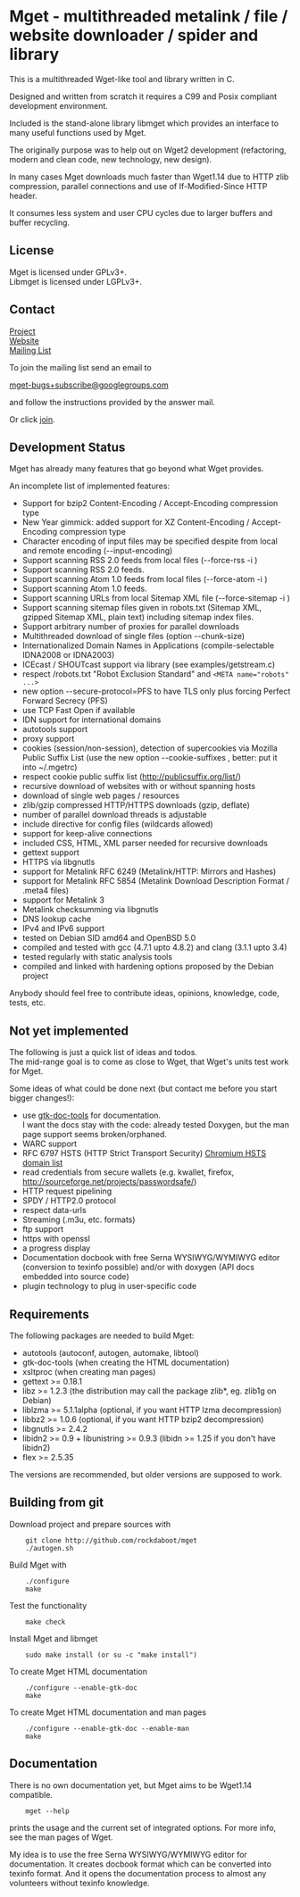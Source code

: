 Mget - multithreaded metalink / file / website downloader / spider and library
==============================================================================

This is a multithreaded Wget-like tool and library written in C.

Designed and written from scratch it requires a C99 and Posix compliant
development environment.

Included is the stand-alone library libmget which provides an interface
to many useful functions used by Mget.

The originally purpose was to help out on Wget2 development (refactoring,
modern and clean code, new technology, new design).

In many cases Mget downloads much faster than Wget1.14 due to HTTP zlib
compression, parallel connections and use of If-Modified-Since HTTP header.

It consumes less system and user CPU cycles due to larger buffers and
buffer recycling.

License
-------

Mget is licensed under GPLv3+.<br>
Libmget is licensed under LGPLv3+.

Contact
-------

[Project](https://github.com/rockdaboot/mget)<br>
[Website](http://rockdaboot.github.io/mget)<br>
[Mailing List](https://groups.google.com/forum/#!forum/mget-bugs)

To join the mailing list send an email to

<mget-bugs+subscribe@googlegroups.com>

and follow the instructions provided by the answer mail.

Or click [join](https://groups.google.com/forum/#!forum/mget-bugs/join).

Development Status
------------------

Mget has already many features that go beyond what Wget provides.<br>

An incomplete list of implemented features:

- Support for bzip2 Content-Encoding / Accept-Encoding compression type
- New Year gimmick: added support for XZ Content-Encoding / Accept-Encoding compression type
- Character encoding of input files may be specified despite from local and remote encoding (--input-encoding)
- Support scanning RSS 2.0 feeds from local files (--force-rss -i <filename>)
- Support scanning RSS 2.0 feeds.
- Support scanning Atom 1.0 feeds from local files (--force-atom -i <filename>)
- Support scanning Atom 1.0 feeds.
- Support scanning URLs from local Sitemap XML file (--force-sitemap -i <filename>)
- Support scanning sitemap files given in robots.txt (Sitemap XML, gzipped Sitemap XML, plain text) including
sitemap index files.
- Support arbitrary number of proxies for parallel downloads
- Multithreaded download of single files (option --chunk-size)
- Internationalized Domain Names in Applications (compile-selectable IDNA2008 or IDNA2003)
- ICEcast / SHOUTcast support via library (see examples/getstream.c)
- respect /robots.txt "Robot Exclusion Standard" and `<META name="robots" ...>`
- new option --secure-protocol=PFS to have TLS only plus forcing Perfect Forward Secrecy (PFS)
- use TCP Fast Open if available
- IDN support for international domains
- autotools support
- proxy support
- cookies (session/non-session), detection of supercookies via Mozilla Public Suffix List
  (use the new option --cookie-suffixes <filename>, better: put it into ~/.mgetrc)
- respect cookie public suffix list (http://publicsuffix.org/list/)
- recursive download of websites with or without spanning hosts
- download of single web pages / resources
- zlib/gzip compressed HTTP/HTTPS downloads (gzip, deflate)
- number of parallel download threads is adjustable
- include directive for config files (wildcards allowed)
- support for keep-alive connections
- included CSS, HTML, XML parser needed for recursive downloads
- gettext support
- HTTPS via libgnutls
- support for Metalink RFC 6249 (Metalink/HTTP: Mirrors and Hashes)
- support for Metalink RFC 5854 (Metalink Download Description Format / .meta4 files)
- support for Metalink 3
- Metalink checksumming via libgnutls
- DNS lookup cache
- IPv4 and IPv6 support
- tested on Debian SID amd64 and OpenBSD 5.0
- compiled and tested with gcc (4.7.1 upto 4.8.2) and clang (3.1.1 upto 3.4)
- tested regularly with static analysis tools
- compiled and linked with hardening options proposed by the Debian project

Anybody should feel free to contribute ideas, opinions, knowledge, code, tests, etc.

Not yet implemented
-------------------

The following is just a quick list of ideas and todos.<br>
The mid-range goal is to come as close to Wget, that Wget's units test work for Mget.

Some ideas of what could be done next (but contact me before you start bigger changes!):

- use [gtk-doc-tools](http://developer.gnome.org/gtk-doc-manual/unstable/settingup.html.en) for documentation.<br>
  I want the docs stay with the code: already tested Doxygen, but the man page support seems broken/orphaned.
- WARC support
- RFC 6797 HSTS (HTTP Strict Transport Security)
  [Chromium HSTS domain list](https://src.chromium.org/viewvc/chrome/trunk/src/net/base/transport_security_state_static.json)
- read credentials from secure wallets (e.g. kwallet, firefox, http://sourceforge.net/projects/passwordsafe/)
- HTTP request pipelining
- SPDY / HTTP2.0 protocol
- respect data-urls
- Streaming (.m3u, etc. formats)
- ftp support
- https with openssl
- a progress display
- Documentation docbook with free Serna WYSIWYG/WYMIWYG editor (conversion to texinfo possible)
  and/or with doxygen (API docs embedded into source code)
- plugin technology to plug in user-specific code


Requirements
------------

The following packages are needed to build Mget:

* autotools (autoconf, autogen, automake, libtool)
* gtk-doc-tools (when creating the HTML documentation)
* xsltproc (when creating man pages)
* gettext >= 0.18.1
* libz >= 1.2.3 (the distribution may call the package zlib*, eg. zlib1g on Debian)
* liblzma >= 5.1.1alpha (optional, if you want HTTP lzma decompression)
* libbz2 >= 1.0.6 (optional, if you want HTTP bzip2 decompression)
* libgnutls >= 2.4.2
* libidn2 >= 0.9 + libunistring >= 0.9.3 (libidn >= 1.25 if you don't have libidn2)
* flex >= 2.5.35

The versions are recommended, but older versions are supposed to work.


Building from git
-----------------

Download project and prepare sources with

		git clone http://github.com/rockdaboot/mget
		./autogen.sh

Build Mget with

		./configure
		make

Test the functionality

		make check

Install Mget and libmget

		sudo make install (or su -c "make install")

To create Mget HTML documentation

		./configure --enable-gtk-doc
		make

To create Mget HTML documentation and man pages

		./configure --enable-gtk-doc --enable-man
		make

Documentation
-------------

There is no own documentation yet, but Mget aims to be Wget1.14 compatible.

		mget --help

prints the usage and the current set of integrated options.
For more info, see the man pages of Wget.

My idea is to use the free Serna WYSIWYG/WYMIWYG editor for documentation.
It creates docbook format which can be converted into texinfo format.
And it opens the documentation process to almost any volunteers without
texinfo knowledge.
